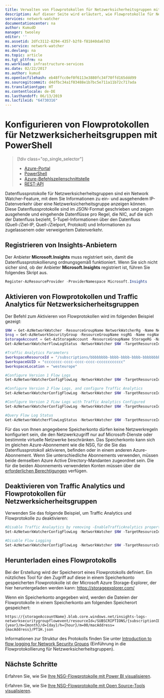 ```yaml
---
title: Verwalten von Flowprotokollen für Netzwerksicherheitsgruppen mit Azure Network Watcher – PowerShell | Microsoft-Dokumentation
description: Auf dieser Seite wird erläutert, wie Flowprotokolle für Netzwerksicherheitsgruppen in Azure Network Watcher mit PowerShell verwaltet werden.
services: network-watcher
documentationcenter: na
author: KumudD
manager: twooley
editor: ''
ms.assetid: 2dfc3112-8294-4357-b2f8-f81840da67d3
ms.service: network-watcher
ms.devlang: na
ms.topic: article
ms.tgt_pltfrm: na
ms.workload: infrastructure-services
ms.date: 02/22/2017
ms.author: kumud
ms.openlocfilehash: eb48ffcc0ef0f6113e3880fc34f70ffd165ddd99
ms.sourcegitcommit: d4dfbc34a1f03488e1b7bc5e711a11b72c717ada
ms.translationtype: HT
ms.contentlocale: de-DE
ms.lasthandoff: 06/13/2019
ms.locfileid: "64730316"
---
```

# <a name="configuring-network-security-group-flow-logs-with-powershell"></a>Konfigurieren von Flowprotokollen für Netzwerksicherheitsgruppen mit PowerShell

> [!div class="op_single_selector"]
> - [Azure-Portal](network-watcher-nsg-flow-logging-portal.md)
> - [PowerShell](network-watcher-nsg-flow-logging-powershell.md)
> - [Azure-Befehlszeilenschnittstelle](network-watcher-nsg-flow-logging-cli.md)
> - [REST-API](network-watcher-nsg-flow-logging-rest.md)

Datenflussprotokolle für Netzwerksicherheitsgruppen sind ein Network Watcher-Feature, mit dem Sie Informationen zu ein- und ausgehendem IP-Datenverkehr über eine Netzwerksicherheitsgruppe anzeigen können. Diese Datenflussprotokolle sind im JSON-Format geschrieben und zeigen ausgehende und eingehende Datenflüsse pro Regel, die NIC, auf die sich der Datenfluss bezieht, 5-Tupel-Informationen über den Datenfluss (Quell-/Ziel-IP, Quell-/Zielport, Protokoll) und Informationen zu zugelassenem oder verweigertem Datenverkehr.

## <a name="register-insights-provider"></a>Registrieren von Insights-Anbietern

Der Anbieter **Microsoft.Insights** muss registriert sein, damit die Datenflussprotokollierung ordnungsgemäß funktioniert. Wenn Sie sich nicht sicher sind, ob der Anbieter **Microsoft.Insights** registriert ist, führen Sie folgendes Skript aus.

```powershell
Register-AzResourceProvider -ProviderNamespace Microsoft.Insights
```

## <a name="enable-network-security-group-flow-logs-and-traffic-analytics"></a>Aktivieren von Flowprotokollen und Traffic Analytics für Netzwerksicherheitsgruppen

Der Befehl zum Aktivieren von Flowprotokollen wird im folgenden Beispiel gezeigt:

```powershell
$NW = Get-AzNetworkWatcher -ResourceGroupName NetworkWatcherRg -Name NetworkWatcher_westcentralus
$nsg = Get-AzNetworkSecurityGroup -ResourceGroupName nsgRG -Name nsgName
$storageAccount = Get-AzStorageAccount -ResourceGroupName StorageRG -Name contosostorage123
Get-AzNetworkWatcherFlowLogStatus -NetworkWatcher $NW -TargetResourceId $nsg.Id

#Traffic Analytics Parameters
$workspaceResourceId = "/subscriptions/bbbbbbbb-bbbb-bbbb-bbbb-bbbbbbbbbbbb/resourcegroups/trafficanalyticsrg/providers/microsoft.operationalinsights/workspaces/taworkspace"
$workspaceGUID = "cccccccc-cccc-cccc-cccc-cccccccccccc"
$workspaceLocation = "westeurope"

#Configure Version 1 Flow Logs
Set-AzNetworkWatcherConfigFlowLog -NetworkWatcher $NW -TargetResourceId $nsg.Id -StorageAccountId $storageAccount.Id -EnableFlowLog $true -FormatType Json -FormatVersion 1

#Configure Version 2 Flow Logs, and configure Traffic Analytics
Set-AzNetworkWatcherConfigFlowLog -NetworkWatcher $NW -TargetResourceId $nsg.Id -StorageAccountId $storageAccount.Id -EnableFlowLog $true -FormatType Json -FormatVersion 2

#Configure Version 2 FLow Logs with Traffic Analytics Configured
Set-AzNetworkWatcherConfigFlowLog -NetworkWatcher $NW -TargetResourceId $nsg.Id -StorageAccountId $storageAccount.Id -EnableFlowLog $true -FormatType Json -FormatVersion 2 -EnableTrafficAnalytics -WorkspaceResourceId $workspaceResourceId -WorkspaceGUID $workspaceid -WorkspaceLocation $workspaceRegion

#Query Flow Log Status
Get-AzNetworkWatcherFlowLogStatus -NetworkWatcher $NW -TargetResourceId $nsg.Id
```

Für das von Ihnen angegebene Speicherkonto dürfen keine Netzwerkregeln konfiguriert sein, die den Netzwerkzugriff nur auf Microsoft-Dienste oder bestimmte virtuelle Netzwerke beschränken. Das Speicherkonto kann sich im gleichen Azure-Abonnement wie die NSG, für die Sie das Datenflussprotokoll aktivieren, befinden oder in einem anderen Azure-Abonnement. Wenn Sie unterschiedliche Abonnements verwenden, müssen beide demselben Azure Active Directory-Mandanten zugeordnet sein. Die für die beiden Abonnements verwendeten Konten müssen über die [erforderlichen Berechtigungen](required-rbac-permissions.md) verfügen.

## <a name="disable-traffic-analytics-and-network-security-group-flow-logs"></a>Deaktivieren von Traffic Analytics und Flowprotokollen für Netzwerksicherheitsgruppen

Verwenden Sie das folgende Beispiel, um Traffic Analytics und Flowprotokolle zu deaktivieren:

```powershell
#Disable Traffic Analaytics by removing -EnableTrafficAnalytics property
Set-AzNetworkWatcherConfigFlowLog -NetworkWatcher $NW -TargetResourceId $nsg.Id -StorageAccountId $storageAccount.Id -EnableFlowLog $true -FormatType Json -FormatVersion 2 -WorkspaceResourceId $workspaceResourceId -WorkspaceGUID $workspaceGUID -WorkspaceLocation $workspaceLocation

#Disable Flow Logging
Set-AzNetworkWatcherConfigFlowLog -NetworkWatcher $NW -TargetResourceId $nsg.Id -StorageAccountId $storageAccount.Id -EnableFlowLog $false
```

## <a name="download-a-flow-log"></a>Herunterladen eines Flowprotokolls

Bei der Erstellung wird der Speicherort eines Flowprotokolls definiert. Ein nützliches Tool für den Zugriff auf diese in einem Speicherkonto gespeicherten Flowprotokolle ist der Microsoft Azure Storage-Explorer, der hier heruntergeladen werden kann: https://storageexplorer.com/

Wenn ein Speicherkonto angegeben wird, werden die Dateien der Flowprotokolle in einem Speicherkonto am folgenden Speicherort gespeichert:

```
https://{storageAccountName}.blob.core.windows.net/insights-logs-networksecuritygroupflowevent/resourceId=/SUBSCRIPTIONS/{subscriptionID}/RESOURCEGROUPS/{resourceGroupName}/PROVIDERS/MICROSOFT.NETWORK/NETWORKSECURITYGROUPS/{nsgName}/y={year}/m={month}/d={day}/h={hour}/m=00/macAddress={macAddress}/PT1H.json
```

Informationen zur Struktur des Protokolls finden Sie unter [Introduction to flow logging for Network Security Groups](network-watcher-nsg-flow-logging-overview.md) (Einführung in die Flowprotokollierung für Netzwerksicherheitsgruppen).

## <a name="next-steps"></a>Nächste Schritte

Erfahren Sie, wie Sie [Ihre NSG-Flowprotokolle mit Power BI visualisieren](network-watcher-visualize-nsg-flow-logs-power-bi.md).

Erfahren Sie, wie Sie [Ihre NSG-Flowprotokolle mit Open Source-Tools visualisieren](network-watcher-visualize-nsg-flow-logs-open-source-tools.md).
